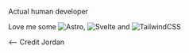 Actual human developer 

Love me some 
![Astro](https://img.shields.io/badge/astro-%232C2052.svg?style=for-the-badge&logo=astro&logoColor=white&style=plastic), 
![Svelte](https://img.shields.io/badge/svelte-%23f1413d.svg?style=for-the-badge&logo=svelte&logoColor=white&style=plastic) and 
![TailwindCSS](https://img.shields.io/badge/tailwindcss-%2338B2AC.svg?style=for-the-badge&logo=tailwind-css&logoColor=white&style=plastic)




<-- Credit Jordan

